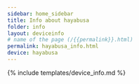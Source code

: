 ```yaml
---
sidebar: home_sidebar
title: Info about hayabusa
folder: info
layout: deviceinfo
# name of the page (/{{permalink}}.html)
permalink: hayabusa_info.html
device: hayabusa
---
```

{% include templates/device_info.md %}
